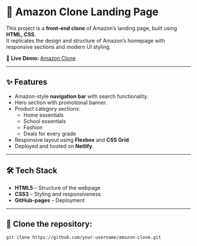 # 🛒 Amazon Clone Landing Page  

This project is a **front-end clone** of Amazon’s landing page, built using **HTML, CSS**.  
It replicates the design and structure of Amazon’s homepage with responsive sections and modern UI styling.  

🚀 **Live Demo:** [Amazon Clone ](https://allanmaaz.github.io/amazon/)  

---

## ✨ Features  
- Amazon-style **navigation bar** with search functionality.  
- Hero section with promotional banner.  
- Product category sections:  
  - Home essentials  
  - School essentials  
  - Fashion  
  - Deals for every grade  
- Responsive layout using **Flexbox** and **CSS Grid**.  
- Deployed and hosted on **Netlify**.  

---

## 🛠️ Tech Stack  
- **HTML5** – Structure of the webpage  
- **CSS3** – Styling and responsiveness   
- **GitHub-pages** – Deployment  

---

## 📂 Clone the repository:   
   ```bash
   git clone https://github.com/your-username/amazon-clone.git
